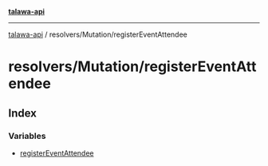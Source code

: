 [**talawa-api**](../../../README.md)

***

[talawa-api](../../../modules.md) / resolvers/Mutation/registerEventAttendee

# resolvers/Mutation/registerEventAttendee

## Index

### Variables

- [registerEventAttendee](variables/registerEventAttendee.md)
